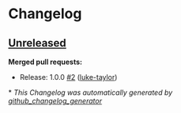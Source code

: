 # Changelog

## [Unreleased](https://github.com/Azure/terraform-azurerm-avm-ptn-vnetgateway/tree/HEAD)

**Merged pull requests:**

- Release: 1.0.0 [\#2](https://github.com/Azure/terraform-azurerm-avm-ptn-vnetgateway/pull/2) ([luke-taylor](https://github.com/luke-taylor))



\* *This Changelog was automatically generated by [github_changelog_generator](https://github.com/github-changelog-generator/github-changelog-generator)*
